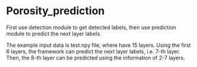 # Porosity_prediction

First use detection module to get detected labels, then use prediction module to predict the next layer labels.

The example input data is test.npy file, where have 15 layers. Using the first 6 layers, the framework can predict the next layer labels, i.e. 7-th layer. Then, the 8-th layer can be predicted using the information of 2-7 layers.

